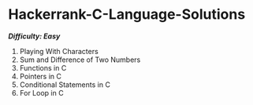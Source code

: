 # Hackerrank-C-Language-Solutions

_**Difficulty: Easy**_

1. Playing With Characters
2. Sum and Difference of Two Numbers
3. Functions in C
4. Pointers in C
5. Conditional Statements in C
6. For Loop in C
